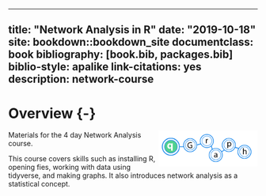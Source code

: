 
--- 
title: "Network Analysis in R"
date: "2019-10-18"
site: bookdown::bookdown_site
documentclass: book
bibliography: [book.bib, packages.bib]
biblio-style: apalike
link-citations: yes
description: network-course
---



# Overview {-}

<img src="images/qgraph.png" style="width: 200px; float: right;">

Materials for the 4 day Network Analysis course. 

This course covers skills such as installing R, opening fies, working with data using tidyverse, and making graphs. It also introduces network analysis as a statistical concept.




